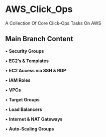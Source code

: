 # AWS_Click_Ops
A Collection Of Core Click-Ops Tasks On AWS

## Main Branch Content

•	**Security Groups**

•	**EC2’s & Templates**

•	**EC2 Access via SSH & RDP**

•	**IAM Roles**

•	**VPCs**

•	**Target Groups**

•	**Load Balancers**

•	**Internet & NAT Gateways**

•	**Auto-Scaling Groups**
